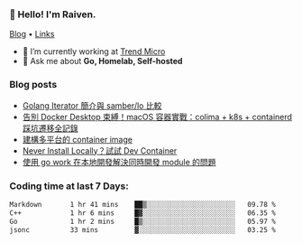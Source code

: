 <!-- ![Codewars](https://www.codewars.com/users/omegaatt36/badges/small) -->
### 👋 Hello! I'm Raiven.
[Blog](https://www.omegaatt.com) • [Links](https://link.omegaatt.com)

- 🔭 I’m currently working at [Trend Micro](https://www.trendmicro.com)
- 💬 Ask me about **Go, Homelab, Self-hosted**

### Blog posts
<!-- BLOG-POST-LIST:START -->
- [Golang Iterator 簡介與 samber/lo 比較](https://www.omegaatt.com/blogs/develop/2025/golang_iterator/)
- [告別 Docker Desktop 束縛！macOS 容器實戰：colima + k8s + containerd 踩坑遷移全記錄](https://www.omegaatt.com/blogs/develop/2025/colima_docker_alternative_on_macos/)
- [建構多平台的 container image](https://www.omegaatt.com/blogs/develop/2025/building_multiple_platform_container_image/)
- [Never Install Locally？試試 Dev Container](https://www.omegaatt.com/blogs/develop/2025/dev_container/)
- [使用 go work 在本地開發解決同時開發 module 的問題](https://www.omegaatt.com/blogs/develop/2025/go_module_and_go_work/)
<!-- BLOG-POST-LIST:END -->

### Coding time at last 7 Days:
<!--START_SECTION:waka-->

```txt
Markdown       1 hr 41 mins    ██▒░░░░░░░░░░░░░░░░░░░░░░   09.78 %
C++            1 hr 6 mins     █▓░░░░░░░░░░░░░░░░░░░░░░░   06.35 %
Go             1 hr 2 mins     █▒░░░░░░░░░░░░░░░░░░░░░░░   05.97 %
jsonc          33 mins         ▓░░░░░░░░░░░░░░░░░░░░░░░░   03.25 %
```

<!--END_SECTION:waka-->
